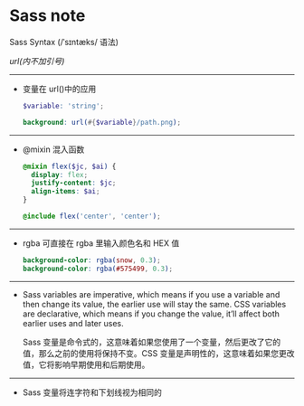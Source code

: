 # Sass note

Sass Syntax (/ˈsɪntæks/ 语法)

_url(内不加引号)_

---

- 变量在 url()中的应用

  ```scss
  $variable: 'string';

  background: url(#{$variable}/path.png);
  ```

---

- @mixin 混入函数

  ```scss
  @mixin flex($jc, $ai) {
    display: flex;
    justify-content: $jc;
    align-items: $ai;
  }

  @include flex('center', 'center');
  ```

---

- rgba
  可直接在 rgba 里输入颜色名和 HEX 值
  ```scss
  background-color: rgba(snow, 0.3);
  background-color: rgba(#575499, 0.3);
  ```

---

- Sass variables are imperative, which means if you use a variable and then change its value, the earlier use will stay the same. CSS variables are declarative, which means if you change the value, it’ll affect both earlier uses and later uses.

  Sass 变量是命令式的，这意味着如果您使用了一个变量，然后更改了它的值，那么之前的使用将保持不变。CSS 变量是声明性的，这意味着如果您更改值，它将影响早期使用和后期使用。

---

- Sass 变量将连字符和下划线视为相同的

